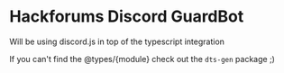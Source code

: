 # Hackforums Discord GuardBot

Will be using discord.js in top of the typescript integration


If you can't find the @types/{module} check out the `dts-gen` package ;)

